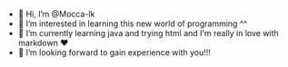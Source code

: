 - 👋 Hi, I’m @Mocca-lk
- 👀 I’m interested in learning this new world of programming ^^
- 🌱 I’m currently learning java and trying html and I'm really in love with markdown ♥️
- 💞️ I’m looking forward to gain experience with you!!!


<!---
Mocca-lk/Mocca-lk is a ✨ special ✨ repository because its `README.md` (this file) appears on your GitHub profile.
You can click the Preview link to take a look at your changes.
--->
